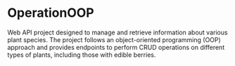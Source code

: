# OperationOOP

Web API project designed to manage and retrieve information about various plant species. The project follows an object-oriented programming (OOP) approach and provides endpoints to perform CRUD operations on different types of plants, including those with edible berries.
